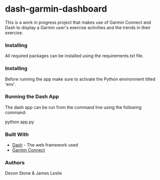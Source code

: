# dash-garmin-dashboard

This is a work in progress project that makes use of Garmin Connect and Dash to display a Garmin user's exercise activities and the trends in their exercise.

### Installing

All required packages can be installed using the requirements.txt file.

### Installing
Before running the app make sure to activate the Python environment titled 'env'.

### Running the Dash App

The dash app can be run from the command line using the following command:

python app.py

### Built With

* [Dash](https://dash.plotly.com/) - The web framework used
* [Garmin Connect](https://pypi.org/project/garminconnect/)

### Authors

Devon Stone & James Leslie

